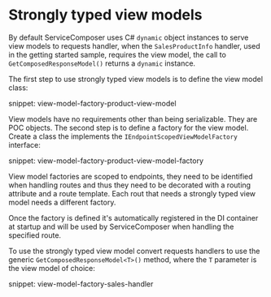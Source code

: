 # Strongly typed view models

By default ServiceComposer uses C# `dynamic` object instances to serve view models to requests handler, when the `SalesProductInfo` handler, used in the getting started sample, requires the view model, the call to `GetComposedResponseModel()` returns a `dynamic` instance.

The first step to use strongly typed view models is to define the view model class:

snippet: view-model-factory-product-view-model

View models have no requirements other than being serializable. They are POC objects.
The second step is to define a factory for the view model. Create a class the implements the `IEndpointScopedViewModelFactory` interface:

snippet: view-model-factory-product-view-model-factory

View model factories are scoped to endpoints, they need to be identified when handling routes and thus they need to be decorated with a routing attribute and a route template. Each rout that needs a strongly typed view model needs a different factory.

Once the factory is defined it's automatically registered in the DI container at startup and will be used by ServiceComposer when handling the specified route.

To use the strongly typed view model convert requests handlers to use the generic `GetComposedResponseModel<T>()` method, where the `T` parameter is the view model of choice:

snippet: view-model-factory-sales-handler
